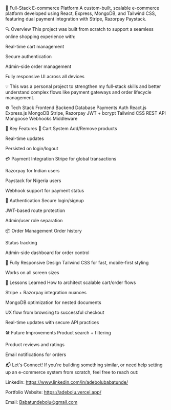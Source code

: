 🛒 Full-Stack E-commerce Platform
A custom-built, scalable e-commerce platform developed using React, Express, MongoDB, and Tailwind CSS, featuring dual payment integration with Stripe, Razorpay Paystack.

🔍 Overview
This project was built from scratch to support a seamless online shopping experience with:

Real-time cart management

Secure authentication

Admin-side order management

Fully responsive UI across all devices

💡 This was a personal project to strengthen my full-stack skills and better understand complex flows like payment gateways and order lifecycle management.



⚙️ Tech Stack
Frontend	Backend	Database	Payments	Auth
React.js	Express.js	MongoDB	Stripe, Razorpay	JWT + bcrypt
Tailwind CSS	REST API	Mongoose	Webhooks	Middleware

🧠 Key Features
🔁 Cart System
Add/Remove products

Real-time updates

Persisted on login/logout

💳 Payment Integration
Stripe for global transactions

Razorpay for Indian users

Paystack for Nigeria users

Webhook support for payment status

👤 Authentication
Secure login/signup

JWT-based route protection

Admin/user role separation

📦 Order Management
Order history

Status tracking

Admin-side dashboard for order control

📱 Fully Responsive Design
Tailwind CSS for fast, mobile-first styling

Works on all screen sizes

🚀 Lessons Learned
How to architect scalable cart/order flows

Stripe + Razorpay integration nuances

MongoDB optimization for nested documents

UX flow from browsing to successful checkout

Real-time updates with secure API practices

🛠 Future Improvements
Product search + filtering

Product reviews and ratings

Email notifications for orders


📬 Let's Connect!
If you're building something similar, or need help setting up an e-commerce system from scratch, feel free to reach out:

LinkedIn: https://www.linkedin.com/in/adebolubabatunde/

Portfolio Website: https://adebolu.vercel.app/

Email: Babatundebolu@gmail.com

